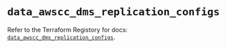 # `data_awscc_dms_replication_configs`

Refer to the Terraform Registory for docs: [`data_awscc_dms_replication_configs`](https://registry.terraform.io/providers/hashicorp/awscc/0.70.0/docs/data-sources/dms_replication_configs).
